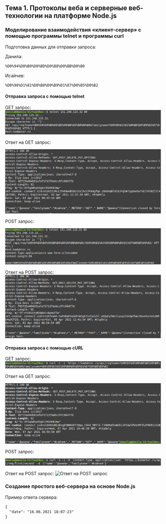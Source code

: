 ## Тема 1. Протоколы веба и серверные веб-технологии на платформе Node.js

### Моделирование взаимодействия «клиент-сервер» с помощью программы telnet и программы curl

Подготовка данных для отправки запроса:

Данила: 

```bash
%D0%94%D0%B0%D0%BD%D0%B8%D0%BB%D0%B0
```

Исайчев:

```bash
%D0%98%D1%81%D0%B0%D0%B9%D1%87%D0%B5%D0%B2
```

#### Отправка запроса с помощью telnet

GET запрос: 
![GET запрос](./screenshots/telnet-get-req.png) 

Ответ на GET запрос:

![Ответ на GET запрос](./screenshots/telnet-get-res.png) 

POST запрос:

![POST запрос](./screenshots/telnet-post-req.png) 

Ответ на POST запрос:
![Ответ на POST запрос](./screenshots/telnet-post-res.png)  

#### Отправка запроса с помощью cURL

GET запрос:
![GET запрос](./screenshots/curl-get-req.png) 

Ответ на GET запрос:

![Ответ на GET запрос](./screenshots/curl-get-res.png) 

POST запрос:

![POST запрос](./screenshots/curl-post-req.png) 

Ответ на POST запрос:
![Ответ на POST запрос](./screenshots/culr-post-res.png)  

### Создание простого веб-сервера на основе Node.js

Пример ответа сервера:

```
{
  "date": "16.06.2021 18:07:23"
}
```
